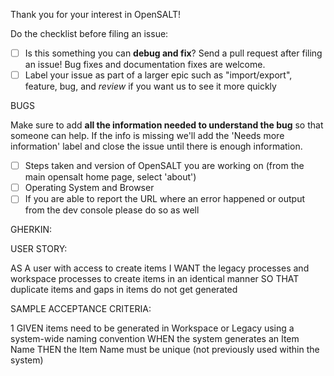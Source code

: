 Thank you for your interest in OpenSALT!

Do the checklist before filing an issue:

- [ ] Is this something you can **debug and fix**? Send a pull request after filing an issue! Bug fixes and documentation fixes are welcome.
- [ ] Label your issue as part of a larger epic such as "import/export", feature, bug, and *review* if you want us to see it more quickly

BUGS

Make sure to add **all the information needed to understand the bug** so that someone can help. If the info is missing we'll add the 'Needs more information' label and close the issue until there is enough information.

- [ ] Steps taken and version of OpenSALT you are working on (from the main opensalt home page, select 'about')
- [ ] Operating System and Browser
- [ ] If you are able to report the URL where an error happened or output from the dev console please do so as well

GHERKIN:

USER STORY:

AS A user with access to create items
I WANT the legacy processes and workspace processes to create items in an identical manner
SO THAT duplicate items and gaps in items do not get generated

SAMPLE ACCEPTANCE CRITERIA:

1
GIVEN items need to be generated in Workspace or Legacy using a system-wide naming convention
WHEN the system generates an Item Name
THEN the Item Name must be unique (not previously used within the system)
